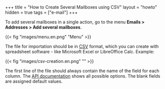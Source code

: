 +++
title = "How to Create Several Mailboxes using CSV"
layout = "howto"
hidden = true
tags = ["e-mail"]
+++

To add several mailboxes in a single action, go to the menu **Emails > Addresses > Add several mailboxes**.

{{< fig "images/menu.en.png" "Menu" >}}

The file for importation should be in [CSV](https://en.wikipedia.org/wiki/Comma-separated_values) format, which you can create with spreadsheet software - like Microsoft Excel or LibreOffice Calc. Example:

{{< fig "images/csv-creation.en.png" "" >}}

The first line of the file should always contain the name of the field for each column. The [API documentation](https://api.alwaysdata.com/v1/mailbox/doc/) shows all possible options. The blank fields are assigned default values.
